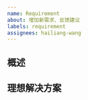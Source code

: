 ```yaml
---
name: Requirement
about: 增加新需求、反馈建议
labels: requirement
assignees: hailiang-wang
---
```


## 概述

<!-- 描述需求 -->

## 理想解决方案
